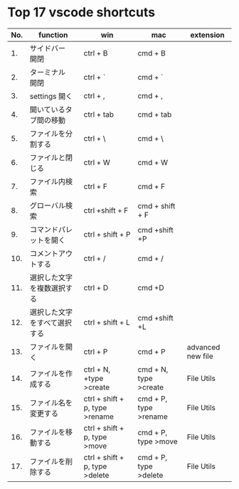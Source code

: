 # Top 17 vscode shortcuts

| No. | function                     | win                            | mac                   | extension         |
| --- | ---------------------------- | ------------------------------ | --------------------- | ----------------- |
| 1.  | サイドバー　開閉             | ctrl + B                       | cmd + B               |                   |
| 2.  | ターミナル　開閉             | ctrl + `                       | cmd + `               |                   |
| 3.  | settings 開く                | ctrl + ,                       | cmd + ,               |                   |
| 4.  | 開いているタブ間の移動       | ctrl + tab                     | cmd + tab             |                   |
| 5.  | ファイルを分割する           | ctrl + \                       | cmd + \               |                   |
| 6.  | ファイルと閉じる             | ctrl + W                       | cmd + W               |                   |
| 7.  | ファイル内検索               | ctrl + F                       | cmd + F               |                   |
| 8.  | グローバル検索               | ctrl +shift + F                | cmd + shift + F       |                   |
| 9.  | コマンドパレットを開く       | ctrl + shift + P               | cmd +shift +P         |                   |
| 10. | コメントアウトする           | ctrl + /                       | cmd + /               |                   |
| 11. | 選択した文字を複数選択する   | ctrl + D                       | cmd +D                |                   |
| 12. | 選択した文字をすべて選択する | ctrl + shift + L               | cmd +shift +L         |                   |
| 13. | ファイルを開く               | ctrl + P                       | cmd + P               | advanced new file |
| 14. | ファイルを作成する           | ctrl + N, +type >create        | cmd + N, type >create | File Utils        |
| 15. | ファイル名を変更する         | ctrl + shift + p, type >rename | cmd + P, type >rename | File Utils        |
| 16. | ファイルを移動する           | ctrl + shift + p, type >move   | cmd + P, type >move   | File Utils        |
| 17. | ファイルを削除する           | ctrl + shift + p, type >delete | cmd + P, type >delete | File Utils        |
